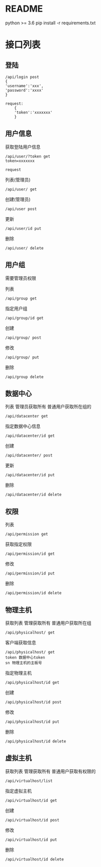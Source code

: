 # README
python >= 3.6
pip install -r requirements.txt

# 接口列表
## 登陆
```
/api/login post
{
'username':'xxx',
'password':'xxxx'
}
```
```
request:
    {
    'token':'xxxxxxx'
    }
```

## 用户信息
获取登陆用户信息
```
/api/user/?token get
token=xxxxxxx
```

```
request
```

列表(管理员)
```
/api/user/ get
```

创建(管理员)
```
/api/user post
```

更新
```
/api/user/id put
```

删除
```
/api/user/ delete
```

## 用户组
需要管理员权限

列表
```
/api/group get
```

指定用户组
```
/api/group/id get
```

创建
```
/api/group/ post
```

修改
```
/api/group/ put
```

删除
```
/api/group delete
```

## 数据中心
列表 管理员获取所有 普通用户获取所在组的
```
/api/datacenter get
```

指定数据中心信息
```
/api/datacenter/id get
```

创建
```
/api/datacenter/ post
```

更新
```
/api/datacenter/id put
```

删除
```
/api/datacenter/id delete
```

## 权限
列表
```
/api/permission get
```

获取指定权限
```
/api/permission/id get
```

修改
```
/api/permission/id put
```

删除
```
/api/permission/id delete
```

## 物理主机
获取列表 管理获取所有 普通用户获取所在组
```
/api/physicalhost/ get
```
客户端获取信息
```
/api/physicalhost/ get
token 数据中心token
sn 物理主机的主板号
```

指定物理主机
```
/api/physicalhost/id get
```

创建
```
/api/physicalhost/id post
```

修改
```
/api/physicalhost/id put
```

删除
```
/api/physicalhost/id delete
```

## 虚拟主机
获取列表 管理获取所有 普通用户获取有权限的
```
/api/virtualhost/list
```

指定虚拟主机
```
/api/virtualhost/id get
```

创建
```
/api/virtualhost/id post
```

修改
```
/api/virtualhost/id put
```

删除
```
/api/virtualhost/id delete
```



